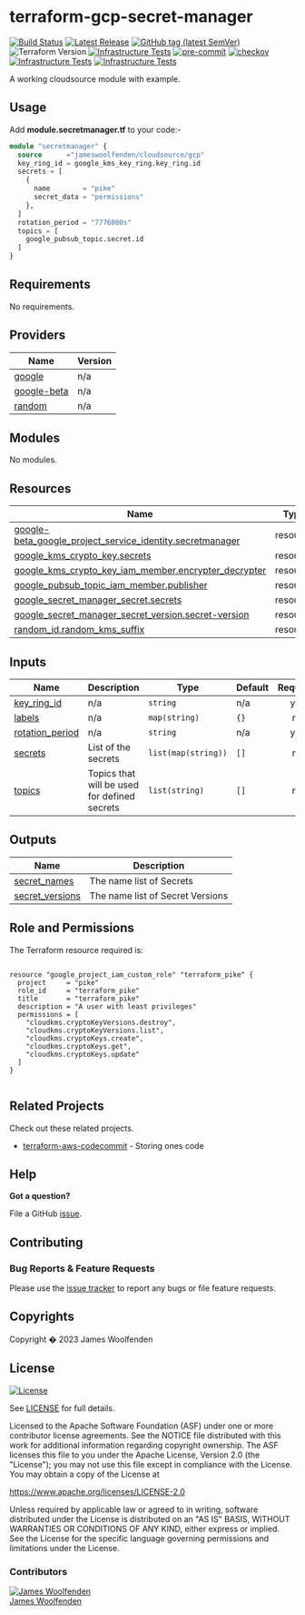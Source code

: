 # terraform-gcp-secret-manager

[![Build Status](https://github.com/JamesWoolfenden/terraform-gcp-secret-manager/workflows/Verify/badge.svg?branch=master)](https://github.com/JamesWoolfenden/terraform-gcp-secret-manager)
[![Latest Release](https://img.shields.io/github/release/JamesWoolfenden/terraform-gcp-secret-manager.svg)](https://github.com/JamesWoolfenden/terraform-gcp-secret-manager/releases/latest)
[![GitHub tag (latest SemVer)](https://img.shields.io/github/tag/JamesWoolfenden/terraform-gcp-secret-manager.svg?label=latest)](https://github.com/JamesWoolfenden/terraform-gcp-secret-manager/releases/latest)
![Terraform Version](https://img.shields.io/badge/tf-%3E%3D0.14.0-blue.svg)
[![Infrastructure Tests](https://www.bridgecrew.cloud/badges/github/JamesWoolfenden/terraform-gcp-secret-manager/cis_aws)](https://www.bridgecrew.cloud/link/badge?vcs=github&fullRepo=JamesWoolfenden%2Fterraform-gcp-secret-manager&benchmark=CIS+AWS+V1.2)
[![pre-commit](https://img.shields.io/badge/pre--commit-enabled-brightgreen?logo=pre-commit&logoColor=white)](https://github.com/pre-commit/pre-commit)
[![checkov](https://img.shields.io/badge/checkov-verified-brightgreen)](https://www.checkov.io/)
[![Infrastructure Tests](https://www.bridgecrew.cloud/badges/github/jameswoolfenden/terraform-gcp-secret-manager/general)](https://www.bridgecrew.cloud/link/badge?vcs=github&fullRepo=JamesWoolfenden%2Fterraform-gcp-secret-manager&benchmark=INFRASTRUCTURE+SECURITY)
[![Infrastructure Tests](https://www.bridgecrew.cloud/badges/github/jameswoolfenden/terraform-gcp-secret-manager/cis_gcp)](https://www.bridgecrew.cloud/link/badge?vcs=github&fullRepo=JamesWoolfenden%2Fterraform-gcp-secret-manager&benchmark=CIS+GCP+V1.1)

A working cloudsource module with example.

## Usage

Add **module.secretmanager.tf** to your code:-

```terraform
module "secretmanager" {
  source      ="jameswoolfenden/cloudsource/gcp"
  key_ring_id = google_kms_key_ring.key_ring.id
  secrets = [
    {
      name        = "pike"
      secret_data = "permissions"
    },
  ]
  rotation_period = "7776000s"
  topics = [
    google_pubsub_topic.secret.id
  ]
}
```

<!-- BEGINNING OF PRE-COMMIT-TERRAFORM DOCS HOOK -->
## Requirements

No requirements.

## Providers

| Name | Version |
|------|---------|
| <a name="provider_google"></a> [google](#provider\_google) | n/a |
| <a name="provider_google-beta"></a> [google-beta](#provider\_google-beta) | n/a |
| <a name="provider_random"></a> [random](#provider\_random) | n/a |

## Modules

No modules.

## Resources

| Name | Type |
|------|------|
| [google-beta_google_project_service_identity.secretmanager](https://registry.terraform.io/providers/hashicorp/google-beta/latest/docs/resources/google_project_service_identity) | resource |
| [google_kms_crypto_key.secrets](https://registry.terraform.io/providers/hashicorp/google/latest/docs/resources/kms_crypto_key) | resource |
| [google_kms_crypto_key_iam_member.encrypter_decrypter](https://registry.terraform.io/providers/hashicorp/google/latest/docs/resources/kms_crypto_key_iam_member) | resource |
| [google_pubsub_topic_iam_member.publisher](https://registry.terraform.io/providers/hashicorp/google/latest/docs/resources/pubsub_topic_iam_member) | resource |
| [google_secret_manager_secret.secrets](https://registry.terraform.io/providers/hashicorp/google/latest/docs/resources/secret_manager_secret) | resource |
| [google_secret_manager_secret_version.secret-version](https://registry.terraform.io/providers/hashicorp/google/latest/docs/resources/secret_manager_secret_version) | resource |
| [random_id.random_kms_suffix](https://registry.terraform.io/providers/hashicorp/random/latest/docs/resources/id) | resource |

## Inputs

| Name | Description | Type | Default | Required |
|------|-------------|------|---------|:--------:|
| <a name="input_key_ring_id"></a> [key\_ring\_id](#input\_key\_ring\_id) | n/a | `string` | n/a | yes |
| <a name="input_labels"></a> [labels](#input\_labels) | n/a | `map(string)` | `{}` | no |
| <a name="input_rotation_period"></a> [rotation\_period](#input\_rotation\_period) | n/a | `string` | n/a | yes |
| <a name="input_secrets"></a> [secrets](#input\_secrets) | List of the secrets | `list(map(string))` | `[]` | no |
| <a name="input_topics"></a> [topics](#input\_topics) | Topics that will be used for defined secrets | `list(string)` | `[]` | no |

## Outputs

| Name | Description |
|------|-------------|
| <a name="output_secret_names"></a> [secret\_names](#output\_secret\_names) | The name list of Secrets |
| <a name="output_secret_versions"></a> [secret\_versions](#output\_secret\_versions) | The name list of Secret Versions |
<!-- END OF PRE-COMMIT-TERRAFORM DOCS HOOK -->

## Role and Permissions

<!-- BEGINNING OF PRE-COMMIT-PIKE DOCS HOOK -->
The Terraform resource required is:

```golang

resource "google_project_iam_custom_role" "terraform_pike" {
  project     = "pike"
  role_id     = "terraform_pike"
  title       = "terraform_pike"
  description = "A user with least privileges"
  permissions = [
    "cloudkms.cryptoKeyVersions.destroy",
    "cloudkms.cryptoKeyVersions.list",
    "cloudkms.cryptoKeys.create",
    "cloudkms.cryptoKeys.get",
    "cloudkms.cryptoKeys.update"
  ]
}


```
<!-- END OF PRE-COMMIT-PIKE DOCS HOOK -->

## Related Projects

Check out these related projects.

- [terraform-aws-codecommit](https://github.com/jameswoolfenden/terraform-aws-codebuild) - Storing ones code

## Help

**Got a question?**

File a GitHub [issue](https://github.com/jameswoolfenden/terraform-gcp-secret-manager/issues).

## Contributing

### Bug Reports & Feature Requests

Please use the [issue tracker](https://github.com/jameswoolfenden/terraform-gcp-secret-manager/issues) to report any bugs or file feature requests.

## Copyrights

Copyright � 2023 James Woolfenden

## License

[![License](https://img.shields.io/badge/License-Apache%202.0-blue.svg)](https://opensource.org/licenses/Apache-2.0)

See [LICENSE](LICENSE) for full details.

Licensed to the Apache Software Foundation (ASF) under one
or more contributor license agreements. See the NOTICE file
distributed with this work for additional information
regarding copyright ownership. The ASF licenses this file
to you under the Apache License, Version 2.0 (the
"License"); you may not use this file except in compliance
with the License. You may obtain a copy of the License at

<https://www.apache.org/licenses/LICENSE-2.0>

Unless required by applicable law or agreed to in writing,
software distributed under the License is distributed on an
"AS IS" BASIS, WITHOUT WARRANTIES OR CONDITIONS OF ANY
KIND, either express or implied. See the License for the
specific language governing permissions and limitations
under the License.

### Contributors

[![James Woolfenden][jameswoolfenden_avatar]][jameswoolfenden_homepage]<br/>[James Woolfenden][jameswoolfenden_homepage]

[jameswoolfenden_homepage]: https://github.com/jameswoolfenden
[jameswoolfenden_avatar]: https://github.com/jameswoolfenden.png?size=150
